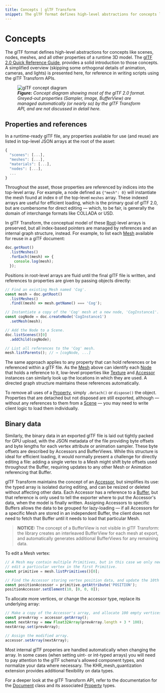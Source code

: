 ```yaml
---
title: Concepts | glTF Transform
snippet: The glTF format defines high-level abstractions for concepts like scenes, nodes, meshes, and all other properties of a runtime 3D model…
---
```


# Concepts

The glTF format defines high-level abstractions for concepts like scenes, nodes, meshes, and all other properties of a runtime 3D model. The [glTF 2.0 Quick Reference Guide](https://www.khronos.org/files/gltf20-reference-guide.pdf), provides a solid introduction to those concepts. A simplified overview (skipping some orthogonal details of animation, cameras, and lights) is presented here, for reference in writing scripts using the glTF Transform APIs.

<figure>
<img alt="glTF concept diagram" src="/media/concepts.png">
<figcaption>
<em><strong>Figure:</strong> Concept diagram showing most of the glTF 2.0 format. Greyed-out properties (Sampler, Image, BufferView) are managed automatically (or nearly so) by the glTF Transform API, and are not discussed in detail here.</em>
</figcaption>
</figure>

## Properties and references

In a runtime-ready glTF file, any properties available for use (and reuse) are listed in top-level JSON arrays at the root of the asset:

```javascript
{
  "scenes": [...],
  "meshes": [...],
  "materials": [...],
  "nodes": [...],
  ...
}
```

Throughout the asset, those properties are referenced by indices into the top-level array. For example, a node defined as `{"mesh": 0}` will instantiate the mesh found at index `0` of the top-level `meshes` array. These indexed arrays are useful for efficient loading, which is the primary goal of glTF 2.0, but are cumbersome for direct editing — which, to be fair, is generally the domain of interchange formats like COLLADA or USD.

In glTF Transform, the conceptual model of these [Root](/modules/core/classes/Root)-level arrays is preserved, but all index-based pointers are managed by references and an internal graph structure, instead. For example, to list each [Mesh](/modules/core/classes/Mesh) available for reuse in a glTF document:

```typescript
doc.getRoot()
  .listMeshes()
  .forEach((mesh) => {
    console.log(mesh);
  });
```

Positions in root-level arrays are fluid until the final glTF file is written, and references to properties are given by passing objects directly:

```typescript
// Find an existing Mesh named 'Cog'.
const mesh = doc.getRoot()
  .listMeshes()
  .find((mesh) => mesh.getName() === 'Cog');

// Instantiate a copy of the 'Cog' mesh at a new node, 'CogInstance1'.
const cogNode = doc.createNode('CogInstance1')
  .setMesh(mesh);

// Add the Node to a Scene.
doc.listScenes()[0]
  .addChild(cogNode);

// List all references to the 'Cog' mesh.
mesh.listParents(); // → [cogNode, ...]
```

The same approach applies to any property that can hold references or be referenced within a glTF file. As the [Mesh](/modules/core/classes/Mesh) above can identify each [Node](/modules/core/classes/Node) that holds a reference to it, low-level properties like [Texture](/modules/core/classes/Texture) and [Accessor](/modules/core/classes/Accessor) instances can similarly look up the locations in which they are used. A directed graph structure maintains these references automatically.

To remove all uses of a [Property](/modules/core/classes/Property), simply `.detach()` or `dispose()` the object. Properties that are detached but not disposed are still exported, although — without any references to them from a [Scene](/modules/core/classes/Scene) — you may need to write client logic to load them individually.

## Binary data

Similarly, the binary data in an exported glTF file is laid out tightly packed for GPU upload, with the JSON metadata of the file providing byte offsets and byte lengths for each vertex attribute or animation sampler. These byte offsets are described by Accessors and BufferViews. While this structure is ideal for efficient loading, it would normally present a challenge for directly editing a file: adding a single vertex to a Mesh might shift byte offsets used throughout the Buffer, requiring updates to any other Mesh or Animation referencing that Buffer.

glTF Transform maintains the concept of an [Accessor](/modules/core/classes/Accessor), but simplifies its use: the typed array is isolated during editing, and can be resized or deleted without affecting other data. Each Accessor has a reference to a [Buffer](/modules/core/classes/Buffer), but that reference is only used to tell the exporter where to put the Accessor's data, when the model is finally written. Assigning Accessors to specific Buffers allows the data to be grouped for lazy-loading — if all Accessors for a specific Mesh are stored in an independent Buffer, the client does not need to fetch that Buffer until it needs to load that particular Mesh.

> **NOTICE:** The concept of a BufferView is not visible in glTF Transform: the library creates an interleaved BufferView for each mesh at export, and automatically generates additional BufferViews for any remaining data.

To edit a Mesh vertex:

```typescript
// A Mesh may contain multiple Primitives, but in this case we only need to
// edit a particular vertex in the first Primitive.
const primitive = mesh.listPrimitives()[0];

// Find the Accessor storing vertex position data, and update the 10th vertex.
const positionAccessor = primitive.getAttribute('POSITION');
positionAccessor.setElement(10, [0, 0, 0]);
```

To allocate more vertices, or change the accessor type, replace its underlying array:

```typescript
// Make a copy of the Accessor's array, and allocate 100 empty vertices.
const prevArray = accessor.getArray();
const nextArray = new Float32Array(prevArray.length + 3 * 100);
nextArray.set(prevArray);

// Assign the modified array.
accessor.setArray(nextArray);
```

Most internal glTF properies are handled automatically when changing the array. In some cases (when setting uint- or int-typed arrays) you will need to pay attention to the glTF schema's allowed component types, and normalize your data where necessary. The KHR_mesh_quantization extension provides additional flexibility on data types.

For a deeper look at the glTF Transform API, refer to the documentation for the [Document](/modules/core/classes/Document) class and its associated [Property](/modules/core/classes/Property) types.
